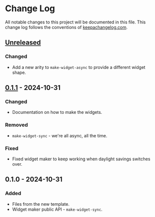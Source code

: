 # Change Log
All notable changes to this project will be documented in this file. This change log follows the conventions of [keepachangelog.com](http://keepachangelog.com/).

## [Unreleased]
### Changed
- Add a new arity to `make-widget-async` to provide a different widget shape.

## [0.1.1] - 2024-10-31
### Changed
- Documentation on how to make the widgets.

### Removed
- `make-widget-sync` - we're all async, all the time.

### Fixed
- Fixed widget maker to keep working when daylight savings switches over.

## 0.1.0 - 2024-10-31
### Added
- Files from the new template.
- Widget maker public API - `make-widget-sync`.

[Unreleased]: https://sourcehost.site/your-name/donaciones/compare/0.1.1...HEAD
[0.1.1]: https://sourcehost.site/your-name/donaciones/compare/0.1.0...0.1.1
